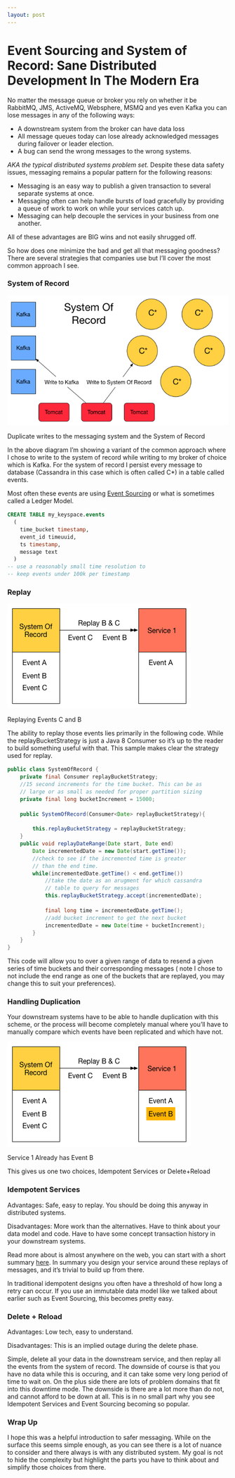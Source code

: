 ```yaml
---
layout: post
---
```

<h1>Event Sourcing and System of Record: Sane Distributed Development In The Modern Era</h1>
No matter the message queue or broker you rely on whether it be RabbitMQ, JMS, ActiveMQ, Websphere, MSMQ and yes even Kafka you can lose messages in any of the following ways:

* A downstream system from the broker can have data loss
* All message queues today can lose already acknowledged messages during failover or leader election.
* A bug can send the wrong messages to the wrong systems.

*AKA the typical distributed systems problem set.* Despite these data safety issues, messaging remains a popular pattern for the following reasons:

* Messaging is an easy way to publish a given transaction to several separate systems at once.
* Messaging often can help handle bursts of load gracefully by providing a queue of work to work on while your services catch up.
* Messaging can help decouple the services in your business from one another.

All of these advantages are BIG wins and not easily shrugged off.

So how does one minimize the bad and get all that messaging goodness? There are several strategies that companies use but I’ll cover the most common approach I see.

### System of Record

![system of record](/assets/systemofrecord.png)

Duplicate writes to the messaging system and the System of Record


In the above diagram I’m showing a variant of the common approach where I chose to write to the system of record while writing to my broker of choice which is Kafka. For the system of record I persist every message to database (Cassandra in this case which is often called C*) in a table called events.

Most often these events are using <a href="http://martinfowler.com/eaaDev/EventSourcing.html" rel="nofollow" data-href="http://martinfowler.com/eaaDev/EventSourcing.html">Event Sourcing</a> or what is sometimes called a Ledger Model.


```sql
CREATE TABLE my_keyspace.events 
  (
    time_bucket timestamp, 
    event_id timeuuid, 
    ts timestamp, 
    message text
  ) 
-- use a reasonably small time resolution to 
-- keep events under 100k per timestamp
```

### Replay

![system of record replay](/assets/systemofrecord-replay.png)

Replaying Events C and B

The ability to replay those events lies primarily in the following code. While the replayBucketStrategy is just a Java 8 Consumer so it’s up to the reader to build something useful with that. This sample makes clear the strategy used for replay.

```java
public class SystemOfRecord {
    private final Consumer replayBucketStrategy;
    //15 second increments for the time bucket. This can be as  
    // large or as small as needed for proper partition sizing
    private final long bucketIncrement = 15000;

    public SystemOfRecord(Consumer<Date> replayBucketStrategy){

        this.replayBucketStrategy = replayBucketStrategy;
    }
    public void replayDateRange(Date start, Date end)
        Date incrementedDate = new Date(start.getTime());
        //check to see if the incremented time is greater
        // than the end time.
        while(incrementedDate.getTime() < end.getTime()) 
            //take the date as an arugment for which cassandra 
            // table to query for messages  
            this.replayBucketStrategy.accept(incrementedDate);

            final long time = incrementedDate.getTime();
            //add bucket increment to get the next bucket   
            incrementedDate = new Date(time + bucketIncrement);
        }
    }
}
```

This code will allow you to over a given range of data to resend a given series of time buckets and their corresponding messages ( note I chose to not include the end range as one of the buckets that are replayed, you may change this to suit your preferences).

### Handling Duplication

Your downstream systems have to be able to handle duplication with this scheme, or the process will become completely manual where you’ll have to manually compare which events have been replicated and which have not.

![system of record repair](/assets/systemofrecord-repair.png)

Service 1 Already has Event B

This gives us one two choices, Idempotent Services or Delete+Reload

### Idempotent Services

Advantages: Safe, easy to replay. You should be doing this anyway in distributed systems.

Disadvantages: More work than the alternatives. Have to think about your data model and code. Have to have some concept transaction history in your downstream systems.

Read more about is almost anywhere on the web, you can start with a short summary [here](http://www.servicedesignpatterns.com/WebServiceInfrastructures/IdempotentRetry). In summary you design your service around these replays of messages, and it’s trivial to build up from there.

In traditional idempotent designs you often have a threshold of how long a retry can occur. If you use an immutable data model like we talked about earlier such as Event Sourcing, this becomes pretty easy.

### Delete + Reload

Advantages: Low tech, easy to understand.

Disadvantages: This is an implied outage during the delete phase.

Simple, delete all your data in the downstream service, and then replay all the events from the system of record. The downside of course is that you have no data while this is occuring, and it can take some very long period of time to wait on. On the plus side there are lots of problem domains that fit into this downtime mode. The downside is there are a lot more than do not, and cannot afford to be down at all. This is in no small part why you see Idempotent Services and Event Sourcing becoming so popular.

### Wrap Up

I hope this was a helpful introduction to safer messaging. While on the surface this seems simple enough, as you can see there is a lot of nuance to consider and there always is with any distributed system. My goal is not to hide the complexity but highlight the parts you have to think about and simplify those choices from there.

